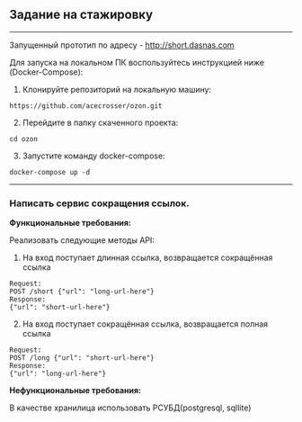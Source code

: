 ## Задание на стажировку
-----------
Запущенный прототип по адрeсу - http://short.dasnas.com

Для запуска на локальном ПК воспользуйтесь инструкцией ниже (Docker-Compose):
1. Клонируйте репозиторий на локальную машину:

`https://github.com/acecrosser/ozon.git`

2. Перейдите в папку скаченного проекта:

`cd ozon`

3. Запустите команду docker-compose:

`docker-compose up -d`


-----------
### Написать сервис сокращения ссылок.

**Функциональные требования:**

Реализовать следующие методы API:
1. На вход поступает длинная ссылка, возвращается сокращённая ссылка
```
Request:
POST /short {"url": "long-url-here"}
Response:
{"url": "short-url-here"}
```
2. На вход поступает сокращённая ссылка, возвращается полная ссылка
```
Request:
POST /long {"url": "short-url-here"}
Response:
{"url": "long-url-here"}
```

**Нефункциональные требования:**

В качестве хранилица использовать РСУБД(postgresql, sqllite)





